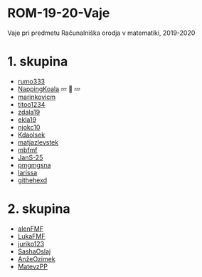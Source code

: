 # ROM-19-20-Vaje
Vaje pri predmetu Računalniška orodja v matematiki, 2019-2020

# 1. skupina

- [rumo333](https://github.com/rumo333/)
- [NappingKoala](https://github.com/NappingKoala/ROM) :zzz: :koala: :zzz:
- [marinkovicm](https://github.com/marinkovicm/ROM)
- [titoo1234](https://github.com/titoo1234/ROM)
- [zdala19](https://github.com/zdala19/ROM)
- [ekla19](https://github.com/ekla19/ROM)
- [njokc10](https://github.com/njokc10/ROM)
- [Kdaolsek](https://github.com/Kdolsek/ROM)
- [matjazlevstek](https://github.com/matjazlevstek/ROM)
- [mbfmf](https://github.com/mbfmf/ROM)
- [JanS-25](https://github.com/JanS-25/ROM)
- [pmgmgsna](https://github.com/pmgmgsna/ROM-19-20-vaje)
- [larissa](https://github.com/larissadzombic/ROM)
- [githehexd](https://github.com/githehexd/rom)

# 2. skupina

- [alenFMF](https://github.com/alenFMF/ROM-19-20-Vaje)
- [LukaFMF](https://github.com/LukaFMF/ROM)
- [juriko123](https://github.com/juriko123/ROM) 
- [SashaOslaj](https://github.com/SashaOslaj/ROM)
- [AnžeOzimek](https://github.com/anzeozimek/rom)
- [MatevzPP](https://github.com/MatevzPP/ROM)

